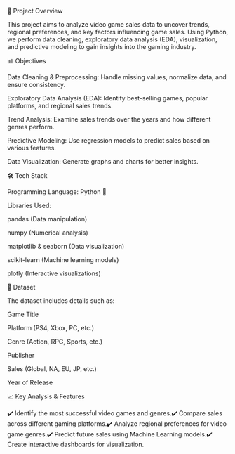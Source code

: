 📌 Project Overview

This project aims to analyze video game sales data to uncover trends, regional preferences, and key factors influencing game sales. Using Python, we perform data cleaning, exploratory data analysis (EDA), visualization, and predictive modeling to gain insights into the gaming industry.

📊 Objectives

Data Cleaning & Preprocessing: Handle missing values, normalize data, and ensure consistency.

Exploratory Data Analysis (EDA): Identify best-selling games, popular platforms, and regional sales trends.

Trend Analysis: Examine sales trends over the years and how different genres perform.

Predictive Modeling: Use regression models to predict sales based on various features.

Data Visualization: Generate graphs and charts for better insights.

🛠️ Tech Stack

Programming Language: Python 🐍

Libraries Used:

pandas (Data manipulation)

numpy (Numerical analysis)

matplotlib & seaborn (Data visualization)

scikit-learn (Machine learning models)

plotly (Interactive visualizations)

📂 Dataset

The dataset includes details such as:

Game Title

Platform (PS4, Xbox, PC, etc.)

Genre (Action, RPG, Sports, etc.)

Publisher

Sales (Global, NA, EU, JP, etc.)

Year of Release

📈 Key Analysis & Features

✔️ Identify the most successful video games and genres.✔️ Compare sales across different gaming platforms.✔️ Analyze regional preferences for video game genres.✔️ Predict future sales using Machine Learning models.✔️ Create interactive dashboards for visualization.
